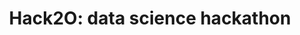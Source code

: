 ---
layout: event
title: "Hack2O: data science hackathon"
start: 2017-02-24T19:00:00.00+01:00
end: 2017-02-27T22:00:00.00+01:00
url: "http://gridclub.io/Hack2O/"
location: "UMass Amherst"
---
